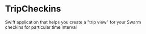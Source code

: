 # TripCheckins
Swift application that helps you create a "trip view" for your Swarm checkins for particular time interval
